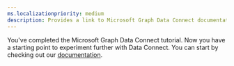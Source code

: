 ```yaml
---
ms.localizationpriority: medium
description: Provides a link to Microsoft Graph Data Connect documentation for experimenting further with Data Connect.
---
```


<!-- markdownlint-disable MD002 MD041 -->

You've completed the Microsoft Graph Data Connect tutorial. Now you have a starting point to experiment further with Data Connect. You can start by checking out our [documentation](/graph/data-connect-concept-overview).
